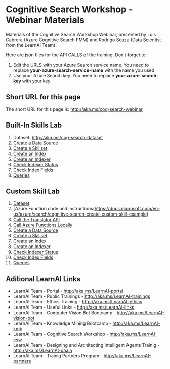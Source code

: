 # Cognitive Search Workshop - Webinar Materials

Materials of the Cognitive Search Workshop Webinar, presented by Luis Cabrera (Azure Cognitive Search PMM) and Rodrigo Souza (Data Scientist from the LearnAI Team).

Here are json files for the API CALLS of the training. Don't forget to:

1. Edit the URLS with your Azure Search service name. You need to replace **your-azure-search-service-name** with the name you used
1. Use your Azure Search key. You need to replace **your-azure-search-key** with your key

## Short URL for this page

The short URL for this page is: http://aka.ms/cog-search-webinar

## Built-In Skills Lab

1. Dataset: http://aka.ms/cog-search-dataset 
1. [Create a Data Source](https://github.com/Rodrigossz/cog-search-webinar/blob/master/built-in-lab/01-create-data-source.md)
1. [Create a Skillset](https://github.com/Rodrigossz/cog-search-webinar/blob/master/built-in-lab/02-create-skillset.md)
1. [Create an Index](https://github.com/Rodrigossz/cog-search-webinar/blob/master/built-in-lab/03-create-index.md)
1. [Create an Indexer](https://github.com/Rodrigossz/cog-search-webinar/blob/master/built-in-lab/04-create-indexer.md)
1. [Check Indexer Status](https://github.com/Rodrigossz/cog-search-webinar/blob/master/built-in-lab/05-check-indexer-status.md)
1. [Check Index Fields](https://github.com/Rodrigossz/cog-search-webinar/blob/master/built-in-lab/06-check-index-fields.md)
1. [Queries](https://github.com/Rodrigossz/cog-search-webinar/blob/master/built-in-lab/07-queries.md)

## Custom Skill Lab
1. [Dataset](https://github.com/Rodrigossz/cog-search-webinar/tree/master/custom-skill-lab/dataset)
1. [Azure Function code and instructions(https://docs.microsoft.com/en-us/azure/search/cognitive-search-create-custom-skill-example)
1. [Call the Translator API](https://github.com/Rodrigossz/cog-search-webinar/blob/master/custom-skill-lab/01-translator-api-call.md)
1. [Call Azure Functions Locally](https://github.com/Rodrigossz/cog-search-webinar/blob/master/custom-skill-lab/02-azure-function-local-test.md)
1. [Create a Data Source](https://github.com/Rodrigossz/cog-search-webinar/blob/master/built-in-lab/01-create-data-source.md)
1. [Create a Skillset](https://github.com/Rodrigossz/cog-search-webinar/blob/master/built-in-lab/02-create-skillset.md)
1. [Create an Index](https://github.com/Rodrigossz/cog-search-webinar/blob/master/built-in-lab/03-create-index.md)
1. [Create an Indexer](https://github.com/Rodrigossz/cog-search-webinar/blob/master/built-in-lab/04-create-indexer.md)
1. [Check Indexer Status](https://github.com/Rodrigossz/cog-search-webinar/blob/master/built-in-lab/05-check-indexer-status.md)
1. [Check Index Fields](https://github.com/Rodrigossz/cog-search-webinar/blob/master/built-in-lab/06-check-index-fields.md)
1. [Queries](https://github.com/Rodrigossz/cog-search-webinar/blob/master/built-in-lab/07-queries.md)

## Aditional LearnAI Links

+ LearnAI Team - Portal - http://aka.ms/LearnAI-portal
+ LearnAI Team - Public Trainings - http://aka.ms/LearnAI-trainings
+ LearnAI Team - Ethics Training - http://aka.ms/LearnAI-ethics
+ LearnAI Team - Useful Links - http://aka.ms/LearnAI-links
+ LearnAI Team - Computer Vision Bot Bootcamp - http://aka.ms/LearnAI-vision-bot 
+ LearnAI Team - Knowledge Mining Bootcamp - http://aka.ms/LearnAI-kmb
+ LearnAI Team - Cognitive Search Workshop - http://aka.ms/LearnAI-csw
+ LearnAI Team - Designing and Architecting Intelligent Agents Trainig - http://aka.ms/LearnAI-daaia 
+ LearnAI Team - Trainig Partners Program - http://aka.ms/LearnAI-partners
